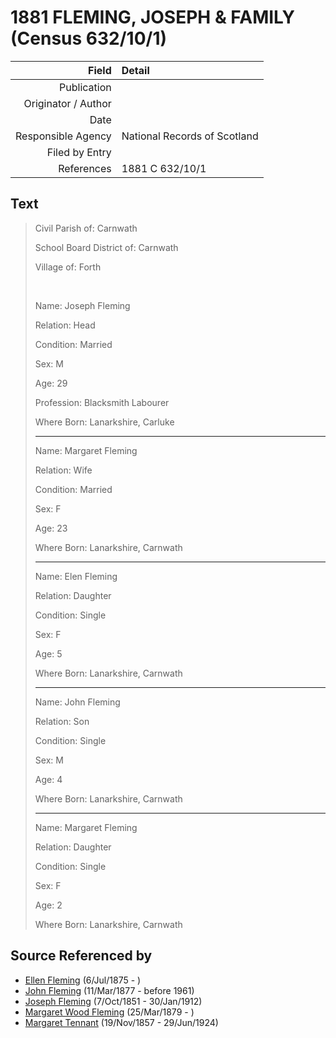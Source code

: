 ﻿---
layout: page
permalink: /sources/s63060424
---

# 1881 FLEMING, JOSEPH & FAMILY (Census 632/10/1)

Field | Detail
---:|:---
Publication | 
Originator / Author | 
Date | 
Responsible Agency | National Records of Scotland
Filed by Entry | 
References | 1881 C 632/10/1

## Text

> Civil Parish of: Carnwath
>
> School Board District of: Carnwath
>
> Village of: Forth
>
> <br/>
>
> Name: Joseph Fleming
>
> Relation: Head
>
> Condition: Married
>
> Sex: M
>
> Age: 29
>
> Profession: Blacksmith Labourer
>
> Where Born: Lanarkshire, Carluke
>
> ---
>
> Name: Margaret Fleming
>
> Relation: Wife
>
> Condition: Married
>
> Sex: F
>
> Age: 23
>
> Where Born: Lanarkshire, Carnwath
>
> ---
>
> Name: Elen Fleming
>
> Relation: Daughter
>
> Condition: Single
>
> Sex: F
>
> Age: 5
>
> Where Born: Lanarkshire, Carnwath
>
> ---
>
> Name: John Fleming
>
> Relation: Son
>
> Condition: Single
>
> Sex: M
>
> Age: 4
>
> Where Born: Lanarkshire, Carnwath
>
> ---
>
> Name: Margaret Fleming
>
> Relation: Daughter
>
> Condition: Single
>
> Sex: F
>
> Age: 2
>
> Where Born: Lanarkshire, Carnwath
>

## Source Referenced by

* [Ellen Fleming](../people/@69831456@-ellen-fleming-b1875-7-6-d.md) (6/Jul/1875 - )
* [John Fleming](../people/@49475976@-john-fleming-b1877-3-11-d1961.md) (11/Mar/1877 - before 1961)
* [Joseph Fleming](../people/@57117702@-joseph-fleming-b1851-10-7-d1912-1-30.md) (7/Oct/1851 - 30/Jan/1912)
* [Margaret Wood Fleming](../people/@90221940@-margaret-wood-fleming-b1879-3-25-d.md) (25/Mar/1879 - )
* [Margaret Tennant](../people/@14002910@-margaret-tennant-b1857-11-19-d1924-6-29.md) (19/Nov/1857 - 29/Jun/1924)
